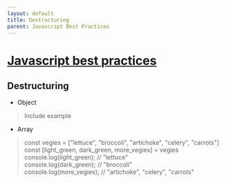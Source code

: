 ```yaml
---
layout: default
title: Destructuring
parent: Javascript Best Practices
---
```

# [Javascript best practices](./Contents.md)
## Destructuring

* Object
> Include example

* Array
> const vegies = ["lettuce", "broccoli", "artichoke", "celery", "carrots"]   
> const [light_green, dark_green, more_vegies] = vegies   
> console.log(light_green); // "lettuce"    
> console.log(dark_green); // "broccoli"    
> console.log(more_vegies); // "artichoke", "celery", "carrots"
